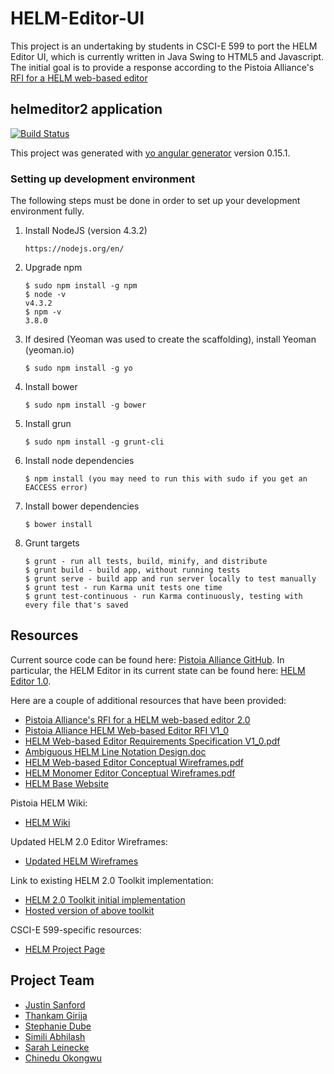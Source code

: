 # HELM-Editor-UI

This project is an undertaking by students in CSCI-E 599 to port the HELM Editor UI, which is currently written in Java Swing to HTML5 and Javascript. The initial goal is to provide a response according to the Pistoia Alliance's [RFI for a HELM web-based editor](http://www.pistoiaalliance.org/rfi-published-helm-web-based-editor/)

## helmeditor2 application

[![Build Status](https://travis-ci.org/CSCIE-599/HELM-Editor-UI.svg?branch=master)](https://travis-ci.org/CSCIE-599/HELM-Editor-UI)

This project was generated with [yo angular generator](https://github.com/yeoman/generator-angular) version 0.15.1.

### Setting up development environment

The following steps must be done in order to set up your development environment fully.

1. Install NodeJS (version 4.3.2)

    ```
    https://nodejs.org/en/
    ```
2. Upgrade npm 

    ```
    $ sudo npm install -g npm  
    $ node -v  
    v4.3.2  
    $ npm -v  
    3.8.0
    ```
3. If desired (Yeoman was used to create the scaffolding), install Yeoman (yeoman.io)

    ```
    $ sudo npm install -g yo
    ```
4. Install bower

    ```
    $ sudo npm install -g bower
    ```
5. Install grun

    ```
    $ sudo npm install -g grunt-cli
    ```
6. Install node dependencies

    ```
    $ npm install (you may need to run this with sudo if you get an EACCESS error)
    ```
7. Install bower dependencies

    ```
    $ bower install
    ```
8. Grunt targets

    ```
    $ grunt - run all tests, build, minify, and distribute
    $ grunt build - build app, without running tests
    $ grunt serve - build app and run server locally to test manually
    $ grunt test - run Karma unit tests one time
    $ grunt test-continuous - run Karma continuously, testing with every file that's saved
    ```

## Resources

Current source code can be found here: [Pistoia Alliance GitHub](https://github.com/PistoiaHELM).
In particular, the HELM Editor in its current state can be found here: [HELM Editor 1.0](https://github.com/PistoiaHELM/HELMEditor).

Here are a couple of additional resources that have been provided:

  - [Pistoia Alliance's RFI for a HELM web-based editor 2.0](http://www.pistoiaalliance.org/rfi-published-helm-web-based-editor/)
  - [Pistoia Alliance HELM Web-based Editor RFI V1_0](https://drive.google.com/file/d/0BybDwk56P1wFQWZwXzk1bGpBUG8/view?usp=sharing)
  - [HELM Web-based Editor Requirements Specification V1_0.pdf](https://drive.google.com/file/d/0BybDwk56P1wFcC0yMEhtVk5rbjg/view?usp=sharing)
  - [Ambiguous HELM Line Notation Design.doc](https://drive.google.com/file/d/0BybDwk56P1wFSS0zVi1zWEtHZVU/view?usp=sharing)
  - [HELM Web-based Editor Conceptual Wireframes.pdf](https://drive.google.com/file/d/0BybDwk56P1wFd1UxcmlXVTdxa00/view?usp=sharing)
  - [HELM Monomer Editor Conceptual Wireframes.pdf](https://drive.google.com/file/d/0BybDwk56P1wFdVlDLXFmeDB5Zkk/view?usp=sharing)
  - [HELM Base Website](http://www.pistoiaalliance.org/projects/active-projects/hierarchical-editing-language-for-macromolecules-helm/)

Pistoia HELM Wiki: 

  - [HELM Wiki](https://pistoiaalliance.atlassian.net/wiki/display/PUB/HELM+Resources)

Updated HELM 2.0 Editor Wireframes:

  - [Updated HELM Wireframes](https://drive.google.com/file/d/0BzWuaNlFrlmkaEQ1cFpCYjRhMnhXdzRndFdZbTJ6MkR0dlFN/view?usp=sharing)

Link to existing HELM 2.0 Toolkit implementation:

  - [HELM 2.0 Toolkit initial implementation](https://github.com/MarkusWeisser)
  - [Hosted version of above toolkit](http://104.236.250.11:8080/WebService/HowToUse.html)

CSCI-E 599-specific resources:

  - [HELM Project Page](https://canvas.harvard.edu/courses/8360/pages/helm-project)

## Project Team

  - [Justin Sanford](https://github.com/jsanford8)
  - [Thankam Girija](https://github.com/thankam)
  - [Stephanie Dube](https://github.com/stephdube)
  - [Simili Abhilash](https://github.com/sabhilash)
  - [Sarah Leinecke](https://github.com/SarahL88)
  - [Chinedu Okongwu](https://github.com/cokongwu)
